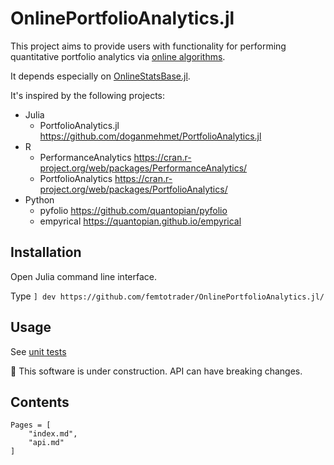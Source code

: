 # OnlinePortfolioAnalytics.jl

This project aims to provide users with functionality for performing quantitative portfolio analytics via [online algorithms](https://en.wikipedia.org/wiki/Online_algorithm).

It depends especially on [OnlineStatsBase.jl](https://joshday.github.io/OnlineStats.jl/).

It's inspired by the following projects:

- Julia
  - PortfolioAnalytics.jl https://github.com/doganmehmet/PortfolioAnalytics.jl
- R
  - PerformanceAnalytics https://cran.r-project.org/web/packages/PerformanceAnalytics/
  - PortfolioAnalytics https://cran.r-project.org/web/packages/PortfolioAnalytics/
- Python
  - pyfolio https://github.com/quantopian/pyfolio
  - empyrical https://quantopian.github.io/empyrical

## Installation

Open Julia command line interface. 

Type `] dev https://github.com/femtotrader/OnlinePortfolioAnalytics.jl/`

## Usage

See [unit tests](test/)


🚧 This software is under construction. API can have breaking changes.

## Contents

```@contents
Pages = [
    "index.md",
    "api.md"
]
```

